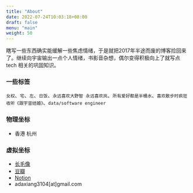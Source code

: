 ```yaml
---
title: "About"
date: 2022-07-24T10:03:18+08:00
draft: false
menu: "main"
weight: 50
---
```


瞎写一些东西确实能缓解一些焦虑情绪，于是就把2017年半途而废的博客捡回来了。继续向宇宙输出一点个人情绪，书影音杂想，偶尔变得积极向上了就写点 tech 相关的巩固知识。


### 一些标签
`女权`、`宅`、`左`、`日饭`、`永远喜欢大野智 永远喜欢岚`、`所有爱好都是半桶水`、`喜欢散步时疯狂收听《跟宇宙结婚》`、`data/software engineer`

### 物理坐标
  * 香港 杭州

### 虚拟坐标
  * [长毛像](https://m.cmx.im/web/@sadeyedlady)
  * [豆瓣](https://www.douban.com/people/adaxiang1205)
  * [Notion](https://adaaaaa.notion.site/03cd367b95a64ffea462c0b2bb67576c?v=1a1032fc21cb4647abdf2ec41346f14b)
  * adaxiang3104[at]gmail.com